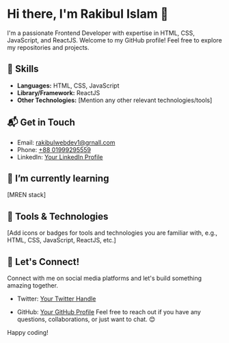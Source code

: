 # Hi there, I'm Rakibul Islam 👋

I'm a passionate Frontend Developer with expertise in HTML, CSS, JavaScript, and ReactJS. Welcome to my GitHub profile! Feel free to explore my repositories and projects.

## 🚀 Skills

- **Languages:** HTML, CSS, JavaScript
- **Library/Framework:** ReactJS
- **Other Technologies:** [Mention any other relevant technologies/tools]

## 📬 Get in Touch

- Email: [rakibulwebdev1@grnall.com](mailto:rakibulwebdev1@gmail.com)
- Phone: [+88 01999295559](tel:+8801999295559)
- LinkedIn: [Your LinkedIn Profile]([https://www.linkedin.com/in/yourlinkedin](https://www.linkedin.com/in/rakibul-islam-6b29382a9/))

## 🌱 I’m currently learning

[MREN stack]

## 🔧 Tools & Technologies

[Add icons or badges for tools and technologies you are familiar with, e.g., HTML, CSS, JavaScript, ReactJS, etc.]

## 🤝 Let's Connect!

Connect with me on social media platforms and let's build something amazing together.

- Twitter: [Your Twitter Handle](https://twitter.com/tastytanticles)

- GitHub: [Your GitHub Profile](https://github.com/rakibulislam4)
Feel free to reach out if you have any questions, collaborations, or just want to chat. 😊

Happy coding!
